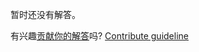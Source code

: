 
暂时还没有解答。

有兴趣[贡献你的解答](https://github.com/BFEdev/BFE.dev-solutions/blob/main/problem/implement-a-simple-dom-wrapper-to-support-method-chaining-like-jquery_zh.md)吗? [Contribute guideline](https://github.com/BFEdev/BFE.dev-solutions#how-to-contribute)
